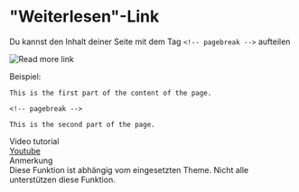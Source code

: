 # "Weiterlesen"-Link
<!-- Position: 3 -->
<!-- Date: 2017-08-24 22:00:00 -->

Du kannst den Inhalt deiner Seite mit dem Tag `<!-- pagebreak -->` aufteilen

![Read more link](https://df6m0u2ovo2fu.cloudfront.net/images/documentation-english/read-more-link.png)

Beispiel:
```
This is the first part of the content of the page.

<!-- pagebreak -->

This is the second part of the page.
```

<div class="note">
<div class="title">Video tutorial</div>
<a href="https://www.youtube.com/watch?v=8M7RqkwmAoY">Youtube</a>
</div>

<div class="note">
<div class="title">Anmerkung</div>
Diese Funktion ist abhängig vom eingesetzten Theme. Nicht alle unterstützen diese Funktion.
</div>

